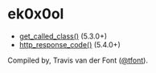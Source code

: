 # ek0x0ol

- [get_called_class()](get_called_class.php) (5.3.0+)
- [http_response_code()](http_response_code.php) (5.4.0+)

Compiled by, Travis van der Font  ([@tfont](https://twitter.com/tfont)).
